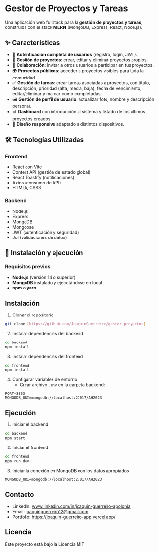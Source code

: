 # Gestor de Proyectos y Tareas

Una aplicación web fullstack para la **gestión de proyectos y tareas**, construida con el stack **MERN** (MongoDB, Express, React, Node.js).

## ✨ Características

- 🔐 **Autenticación completa de usuarios** (registro, login, JWT).
- 📁 **Gestión de proyectos**: crear, editar y eliminar proyectos propios.
- 🤝 **Colaboración**: invitar a otros usuarios a participar en tus proyectos.
- 🌍 **Proyectos públicos**: acceder a proyectos visibles para toda la comunidad.
- ✅ **Gestión de tareas**: crear tareas asociadas a proyectos, con título, descripción, prioridad (alta, media, baja), fecha de vencimiento, editar/eliminar y marcar como completadas.
- 🖼️ **Gestión de perfil de usuario**: actualizar foto, nombre y descripción personal.
- 📊 **Dashboard** con introducción al sistema y listado de los últimos proyectos creados.
- 📱 **Diseño responsive** adaptado a distintos dispositivos.

## 🛠️ Tecnologías Utilizadas

### Frontend
- React con Vite
- Context API (gestión de estado global)
- React Toastify (notificaciones)
- Axios (consumo de API)
- HTML5, CSS3

### Backend
- Node.js
- Express
- MongoDB
- Mongoose
- JWT (autenticación y seguridad)
- Joi (validaciones de datos)

## 🚀 Instalación y ejecución

### Requisitos previos
- **Node.js** (versión 14 o superior)
- **MongoDB** instalado y ejecutándose en local
- **npm** o **yarn**

## Instalación

1. Clonar el repositorio
```bash
git clone [https://github.com/JoaquinGuerreiro/gestor-proyectos]
```

2. Instalar dependencias del backend
```bash
cd backend
npm install
```

3. Instalar dependencias del frontend
```bash
cd frontend
npm install
```

4. Configurar variables de entorno
   - Crear archivo `.env` en la carpeta backend:
```env
PORT=3333
MONGODB_URI=mongodb://localhost:27017/AH2023
```

## Ejecución

1. Iniciar el backend
```bash
cd backend
npm start
```

2. Iniciar el frontend
```bash
cd frontend
npm run dev
```

3. Iniciar la conexión en MongoDB con los datos apropiados
```env
MONGODB_URI=mongodb://localhost:27017/AH2023
```

## Contacto
- LinkedIn: www.linkedin.com/in/joaquin-guerreiro-apolonia
- Email: joaquinguerreiro12@gmail.com
- Portfolio: https://joaquin-guerreiro-app.vercel.app/

## Licencia
Este proyecto está bajo la Licencia MIT 
